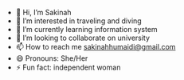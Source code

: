 - 👋 Hi, I’m Sakinah
- 👀 I’m interested in traveling and diving
- 🌱 I’m currently learning information system 
- 💞️ I’m looking to collaborate on university 
- 📫 How to reach me sakinahhumaidi@gmail.com 
- 😄 Pronouns: She/Her
- ⚡ Fun fact: independent woman 

<!---
Sakinahumaidi19 is a ✨ special ✨ repository because its `README.md` (this file) appears on your GitHub profile.
You can click the Preview link to take a look at your changes.
--->
